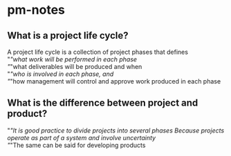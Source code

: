 # pm-notes

## What is a project life cycle?<br>
A project life cycle is a collection of project phases that defines<br>
"*"what work will be performed in each phase<br>
"*"what deliverables will be produced and when<br>
"*"who is involved in each phase, and<br>
"*"how management will control and approve work produced in each phase<br>

## What is the difference between project and product?<br>
 "*"It is good practice to divide projects into several phases
Because projects operate as part of a system and involve uncertainty<br>
 "*"The same can be said for developing products



